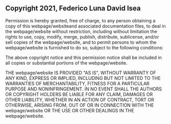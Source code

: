 ## Copyright 2021, Federico Luna David Isea



Permission is hereby granted, free of charge, to any person obtaining a copy of this webpage/websiteand associated documentation files, to deal in the webpage/website without restriction, including without limitation the rights to use, copy, modify, merge, publish, distribute, sublicense, and/or sell copies of the webpage/website, and to permit persons to whom the webpage/website is furnished to do so, subject to the following conditions:

The above copyright notice and this permission notice shall be included in all copies or substantial portions of the webpage/website.

THE webpage/website IS PROVIDED "AS IS", WITHOUT WARRANTY OF ANY KIND, EXPRESS OR IMPLIED, INCLUDING BUT NOT LIMITED TO THE WARRANTIES OF MERCHANTABILITY, FITNESS FOR A PARTICULAR PURPOSE AND NONINFRINGEMENT. IN NO EVENT SHALL THE AUTHORS OR COPYRIGHT HOLDERS BE LIABLE FOR ANY CLAIM, DAMAGES OR OTHER LIABILITY, WHETHER IN AN ACTION OF CONTRACT, TORT OR OTHERWISE, ARISING FROM, OUT OF OR IN CONNECTION WITH THE webpage/website OR THE USE OR OTHER DEALINGS IN THE webpage/website.
